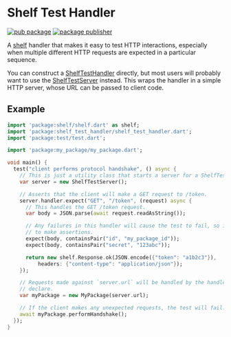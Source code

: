 # Shelf Test Handler

[![pub package](https://img.shields.io/pub/v/shelf_test_handler.svg)](https://pub.dev/packages/shelf_test_handler)
[![package publisher](https://img.shields.io/pub/publisher/shelf_test_handler.svg)](https://pub.dev/packages/shelf_test_handler/publisher)

A [shelf][] handler that makes it easy to test HTTP interactions, especially
when multiple different HTTP requests are expected in a particular sequence.

[shelf]: [https://github.com/dart-lang/shelf#readme]

You can construct a [ShelfTestHandler][] directly, but most users will probably
want to use the [ShelfTestServer][] instead. This wraps the handler in a simple
HTTP server, whose URL can be passed to client code.

[ShelfTestHandler]: https://www.dartdocs.org/documentation/shelf_test_handler/latest/shelf_test_handler/ShelfTestHandler-class.html
[ShelfTestServer]: https://www.dartdocs.org/documentation/shelf_test_handler/latest/shelf_test_handler/ShelfTestServer-class.html

## Example

```dart
import 'package:shelf/shelf.dart' as shelf;
import 'package:shelf_test_handler/shelf_test_handler.dart';
import 'package:test/test.dart';

import 'package:my_package/my_package.dart';

void main() {
  test("client performs protocol handshake", () async {
    // This is just a utility class that starts a server for a ShelfTestHandler.
    var server = new ShelfTestServer();

    // Asserts that the client will make a GET request to /token.
    server.handler.expect("GET", "/token", (request) async {
      // This handles the GET /token request.
      var body = JSON.parse(await request.readAsString());

      // Any failures in this handler will cause the test to fail, so it's safe
      // to make assertions.
      expect(body, containsPair("id", "my_package_id"));
      expect(body, containsPair("secret", "123abc"));

      return new shelf.Response.ok(JSON.encode({"token": "a1b2c3"}),
          headers: {"content-type": "application/json"});
    });

    // Requests made against `server.url` will be handled by the handlers we
    // declare.
    var myPackage = new MyPackage(server.url);

    // If the client makes any unexpected requests, the test will fail.
    await myPackage.performHandshake();
  });
}
```
